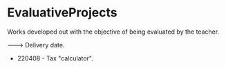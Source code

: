 # EvaluativeProjects
Works developed out with the objective of being evaluated by the teacher.

---> Delivery date.
+ 220408 - Tax "calculator".
